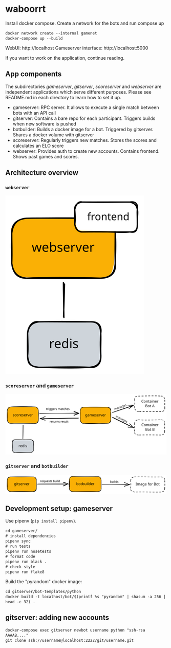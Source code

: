# waboorrt

Install docker compose. Create a network for the bots and run compose up

    docker network create --internal gamenet
    docker-compose up --build

WebUI: http://localhost
Gameserver interface: http://localhost:5000

If you want to work on the application, continue reading.

## App components

The subdirectories *gameserver*, *gitserver*, *scoreserver* and *webserver* are independent
applications which serve different purposes. Please see README.md in each directory to
learn how to set it up.

- gameserver: RPC server. It allows to execute a single match between bots with an API call
- gitserver: Contains a bare repo for each participant. Triggers builds when new software is pushed
- botbuilder: Builds a docker image for a bot. Triggered by gitserver. Shares a docker volume with gitserver
- scoreserver: Regularly triggers new matches. Stores the scores and calculates an ELO score
- webserver: Provides auth to create new accounts. Contains frontend. Shows past games and scores.

## Architecture overview

### `webserver`

<img src="./docs/webserver.svg" alt="The frontend is intergrated in the webserver service. The webserver uses redis as datasource."/>

### `scoreserver` and `gameserver`

<img src="./docs/scoreserver.svg" alt="The scoreserver triggers matches on gameserver which manages contianers of bots. The scoreserver uses redis as datastore."/>

### `gitserver` and `botbuilder`

<img src="./docs/botbuilder.svg" alt="The gitserver requests a build at the botbuilder. The botbuilder builds the image for a bot."/>

## Development setup: gameserver

Use pipenv (`pip install pipenv`).

    cd gameserver/
    # install dependencies
    pipenv sync
    # run tests
    pipenv run nosetests
    # format code
    pipenv run black .
    # check style
    pipenv run flake8

Build the "pyrandom" docker image:

    cd gitserver/bot-templates/python
    docker build -t localhost/bot/$(printf %s "pyrandom" | shasum -a 256 | head -c 32) .

## gitserver: adding new accounts

    docker-compose exec gitserver newbot username python "ssh-rsa AAAAB...."
    git clone ssh://username@localhost:2222/git/username.git

